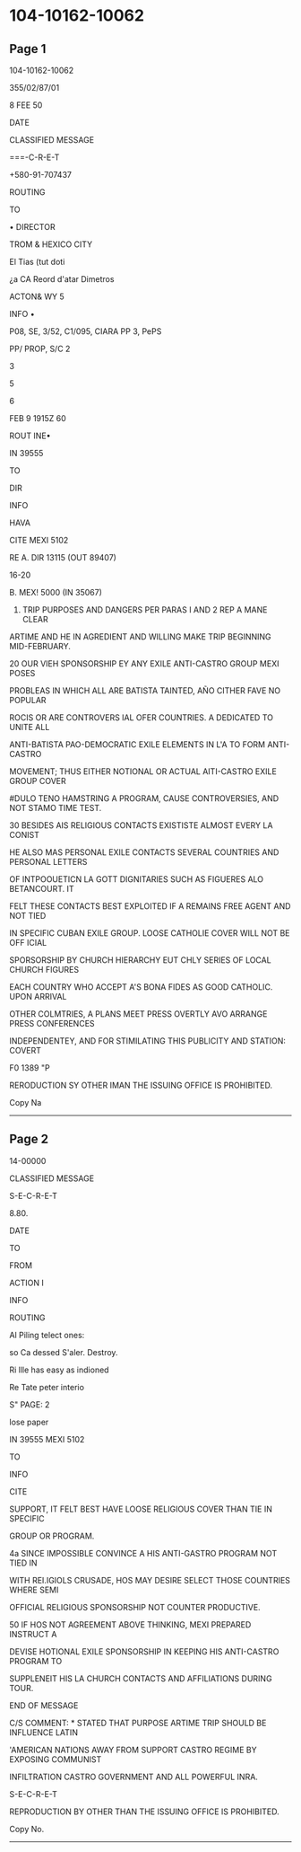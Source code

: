 # 104-10162-10062

## Page 1

104-10162-10062

355/02/87/01

8 FEE 50

DATE

CLASSIFIED MESSAGE

===-C-R-E-T

+580-91-707437

ROUTING

TO

• DIRECTOR

TROM & HEXICO CITY

El Tias (tut doti

¿a CA Reord d'atar Dimetros

ACTON& WY 5

INFO •

P08, SE, 3/52, C1/095, CIARA PP 3, PePS

PP/ PROP, S/C 2

3

5

6

FEB 9 1915Z 60

ROUT INE•

IN 39555

TO

DIR

INFO

HAVA

CITE MEXI 5102

RE A. DIR 13115 (OUT 89407)

16-20

B. MEX! 5000 (IN 35067)

1. TRIP PURPOSES AND DANGERS PER PARAS I AND 2 REP A MANE CLEAR

ARTIME AND HE IN AGREDIENT AND WILLING MAKE TRIP BEGINNING MID-FEBRUARY.

20 OUR VIEH SPONSORSHIP EY ANY EXILE ANTI-CASTRO GROUP MEXI POSES

PROBLEAS IN WHICH ALL ARE BATISTA TAINTED, AÑO CITHER FAVE NO POPULAR

ROCIS OR ARE CONTROVERS IAL OFER COUNTRIES. A DEDICATED TO UNITE ALL

ANTI-BATISTA PAO-DEMOCRATIC EXILE ELEMENTS IN L'A TO FORM ANTI-CASTRO

MOVEMENT; THUS EITHER NOTIONAL OR ACTUAL AITI-CASTRO EXILE GROUP COVER

#DULO TENO HAMSTRING A PROGRAM, CAUSE CONTROVERSIES, AND NOT STAMO TIME TEST.

30 BESIDES AIS RELIGIOUS CONTACTS EXISTISTE ALMOST EVERY LA CONIST

HE ALSO MAS PERSONAL EXILE CONTACTS SEVERAL COUNTRIES AND PERSONAL LETTERS

OF INTPOOUETICN LA GOTT DIGNITARIES SUCH AS FIGUERES ALO BETANCOURT. IT

FELT THESE CONTACTS BEST EXPLOITED IF A REMAINS FREE AGENT AND NOT TIED

IN SPECIFIC CUBAN EXILE GROUP. LOOSE CATHOLIE COVER WILL NOT BE OFF ICIAL

SPORSORSHIP BY CHURCH HIERARCHY EUT CHLY SERIES OF LOCAL CHURCH FIGURES

EACH COUNTRY WHO ACCEPT A'S BONA FIDES AS GOOD CATHOLIC. UPON ARRIVAL

OTHER COLMTRIES, A PLANS MEET PRESS OVERTLY AVO ARRANGE PRESS CONFERENCES

INDEPENDENTEY, AND FOR STIMILATING THIS PUBLICITY AND STATION: COVERT

F0 1389 "P

RERODUCTION SY OTHER IMAN THE ISSUING OFFICE IS PROHIBITED.

Copy Na

---

## Page 2

14-00000

CLASSIFIED MESSAGE

S-E-C-R-E-T

8.80.

DATE

TO

FROM

ACTION I

INFO

ROUTING

Al Piling telect ones:

so Ca dessed S'aler. Destroy.

Ri llle has easy as indioned

Re Tate peter interio

S" PAGE: 2

lose paper

IN 39555 MEXI 5102

TO

INFO

CITE

SUPPORT, IT FELT BEST HAVE LOOSE RELIGIOUS COVER THAN TIE IN SPECIFIC

GROUP OR PROGRAM.

4a SINCE IMPOSSIBLE CONVINCE A HIS ANTI-GASTRO PROGRAM NOT TIED IN

WITH REI.IGIOLS CRUSADE, HOS MAY DESIRE SELECT THOSE COUNTRIES WHERE SEMI

OFFICIAL RELIGIOUS SPONSORSHIP NOT COUNTER PRODUCTIVE.

50 IF HOS NOT AGREEMENT ABOVE THINKING, MEXI PREPARED INSTRUCT A

DEVISE HOTIONAL EXILE SPONSORSHIP IN KEEPING HIS ANTI-CASTRO PROGRAM TO

SUPPLENEIT HIS LA CHURCH CONTACTS AND AFFILIATIONS DURING TOUR.

END OF MESSAGE

C/S COMMENT: * STATED THAT PURPOSE ARTIME TRIP SHOULD BE INFLUENCE LATIN

'AMERICAN NATIONS AWAY FROM SUPPORT CASTRO REGIME BY EXPOSING COMMUNIST

INFILTRATION CASTRO GOVERNMENT AND ALL POWERFUL INRA.

S-E-C-R-E-T

REPRODUCTION BY OTHER THAN THE ISSUING OFFICE IS PROHIBITED.

Copy No.

---

